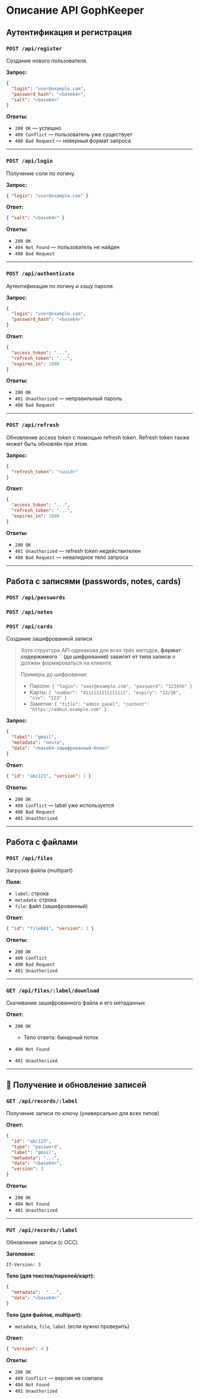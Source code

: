 # Описание API GophKeeper

## Аутентификация и регистрация

### `POST /api/register`

Создание нового пользователя.

**Запрос:**

```json
{
  "login": "user@example.com",
  "password_hash": "<base64>",
  "salt": "<base64>"
}
```

**Ответы:**

- `200 OK` — успешно
- `409 Conflict` — пользователь уже существует
- `400 Bad Request` — неверный формат запроса

---

### `POST /api/login`

Получение соли по логину.

**Запрос:**

```json
{ "login": "user@example.com" }
```

**Ответ:**

```json
{ "salt": "<base64>" }
```

**Ответы:**

- `200 OK`
- `404 Not Found` — пользователь не найден
- `400 Bad Request`

---

### `POST /api/authenticate`

Аутентификация по логину и хэшу пароля.

**Запрос:**

```json
{
  "login": "user@example.com",
  "password_hash": "<base64>"
}
```

**Ответ:**

```json
{
  "access_token": "...",
  "refresh_token": "...",
  "expires_in": 1800
}
```

**Ответы:**

- `200 OK`
- `401 Unauthorized` — неправильный пароль
- `400 Bad Request`

---

### `POST /api/refresh`

Обновление access token с помощью refresh token. Refresh token также может быть обновлён при этом.

**Запрос:**

```json
{
  "refresh_token": "<uuid>"
}
```

**Ответ:**

```json
{
  "access_token": "...",
  "refresh_token": "...", 
  "expires_in": 1800
}
```

**Ответы:**

- `200 OK`
- `401 Unauthorized` — refresh token недействителен
- `400 Bad Request` — невалидное тело запроса

---

## Работа с записями (passwords, notes, cards)

### `POST /api/passwords`

### `POST /api/notes`

### `POST /api/cards`

Создание зашифрованной записи

> Хотя структура API одинакова для всех трёх методов, **формат содержимого ****\`\`**** (до шифрования) зависит от типа записи** и должен формироваться на клиенте.
>
> Примеры до шифрования:
>
> - Пароли: `{ "login": "user@example.com", "password": "123456" }`
> - Карты: `{ "number": "4111111111111111", "expiry": "12/26", "cvv": "123" }`
> - Заметки: `{ "title": "admin panel", "content": "https://admin.example.com" }`

**Запрос:**

```json
{
  "label": "gmail",
  "metadata": "почта",
  "data": "<base64-зашифрованный-блок>"
}
```

**Ответ:**

```json
{ "id": "abc123", "version": 1 }
```

**Ответы:**

- `200 OK`
- `409 Conflict` — label уже используется
- `400 Bad Request`
- `401 Unauthorized`

---

## Работа с файлами

### `POST /api/files`

Загрузка файла (multipart)

**Поля:**

- `label`: строка
- `metadata`: строка
- `file`: файл (зашифрованный)

**Ответ:**

```json
{ "id": "file001", "version": 1 }
```

**Ответы:**

- `200 OK`
- `409 Conflict`
- `400 Bad Request`
- `401 Unauthorized`

---

### `GET /api/files/:label/download`

Скачивание зашифрованного файла и его метаданных

**Ответ:**

- `200 OK`

  - Тело ответа: бинарный поток

- `404 Not Found`

- `401 Unauthorized`

---

## 📅 Получение и обновление записей

### `GET /api/records/:label`

Получение записи по ключу (универсально для всех типов)

**Ответ:**

```json
{
  "id": "abc123",
  "type": "password",
  "label": "gmail",
  "metadata": "...",
  "data": "<base64>",
  "version": 3
}
```

**Ответы:**

- `200 OK`
- `404 Not Found`
- `401 Unauthorized`

---

### `PUT /api/records/:label`

Обновление записи (с OCC)

**Заголовок:**

```
If-Version: 3
```

**Тело (для текстов/паролей/карт):**

```json
{
  "metadata":  "...",
  "data": "<base64>"
}
```

**Тело (для файлов, multipart):**

- `metadata`, `file`, `label` (если нужно проверить)

**Ответ:**

```json
{ "version": 4 }
```

**Ответы:**

- `200 OK`
- `409 Conflict` — версия не совпала
- `404 Not Found`
- `401 Unauthorized`

